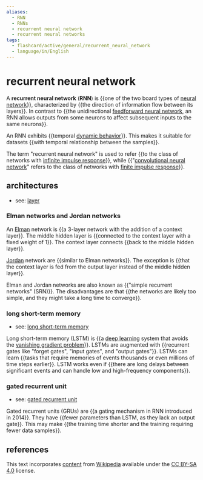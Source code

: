 ```yaml
---
aliases:
  - RNN
  - RNNs
  - recurrent neural network
  - recurrent neural networks
tags:
  - flashcard/active/general/recurrent_neural_network
  - language/in/English
---
```


# recurrent neural network

A __recurrent neural network__ (__RNN__) is {{one of the two board types of [neural network](neural%20network%20(machine%20learning).md)}}, characterized by {{the direction of information flow between its layers}}. In contrast to {{the unidirectional [feedforward neural network](feedforward%20nerual%20network.md), an RNN allows outputs from some neurons to affect subsequent inputs to the same neurons}}. <!--SR:!2024-11-25,109,290!2025-03-05,195,310!2024-11-19,106,290-->

An RNN exhibits {{temporal [dynamic behavior](dynamical%20system.md)}}. This makes it suitable for datasets {{with temporal relationship between the samples}}. <!--SR:!2024-09-14,71,310!2025-04-08,225,330-->

The term "recurrent neural network" is used to refer {{to the class of networks with [infinite impulse response](infinite%20impulse%20response.md)}}, while {{"[convolutional neural network](convolutional%20neural%20network.md)" refers to the class of networks with [finite impulse response](finite%20impulse%20response.md)}}. <!--SR:!2024-11-15,101,290!2024-12-20,130,290-->

## architectures

- see: [layer](layer%20(deep%20learning).md)

### Elman networks and Jordan networks

An [Elman](Jeffrey%20Elman.md) network is {{a 3-layer network with the addition of a context layer}}. The middle hidden layer is {{connected to the context layer with a fixed weight of 1}}. The context layer connects {{back to the middle hidden layer}}. <!--SR:!2025-01-01,135,290!2025-01-30,171,310!2024-12-20,127,290-->

[Jordan](Michael%20I.%20Jordan.md) network are {{similar to Elman networks}}. The exception is {{that the context layer is fed from the output layer instead of the middle hidden layer}}. <!--SR:!2024-12-13,120,290!2024-12-13,121,290-->

Elman and Jordan networks are also known as {{"simple recurrent networks" (SRN)}}. The disadvantages are that {{the networks are likely too simple, and they might take a long time to converge}}. <!--SR:!2024-08-28,56,310!2025-01-16,149,290-->

### long short-term memory

- see: [long short-term memory](long%20short-term%20memory.md)

Long short-term memory (LSTM) is {{a [deep learning](deep%20learning.md) system that avoids the [vanishing gradient problem](vanishing%20gradient%20problem.md)}}. LSTMs are augmented with {{recurrent gates like "forget gates", "input gates", and "output gates"}}. LSTMs can learn {{tasks that require memories of events thousands or even millions of time steps earlier}}. LSTM works even if {{there are long delays between significant events and can handle low and high-frequency components}}. <!--SR:!2024-11-21,105,290!2024-12-29,137,290!2024-12-09,121,290!2024-08-29,58,310-->

### gated recurrent unit

- see: [gated recurrent unit](gated%20recurrent%20unit.md)

Gated recurrent units (GRUs) are {{a gating mechanism in RNN introduced in 2014}}. They have {{fewer parameters than LSTM, as they lack an output gate}}. This may make {{the training time shorter and the training requiring fewer data samples}}. <!--SR:!2024-08-29,57,310!2025-01-01,137,290!2025-01-04,152,310-->

## references

This text incorporates [content](https://en.wikipedia.org/wiki/recurrent_neural_network) from [Wikipedia](Wikipedia.md) available under the [CC BY-SA 4.0](https://creativecommons.org/licenses/by-sa/4.0/) license.
